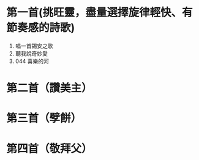 # 第一首(挑旺靈，盡量選擇旋律輕快、有節奏感的詩歌)  
1. 唱一首錫安之歌  
2. 聽我說奇妙愛  
3. 044 喜樂的河  
# 第二首（讚美主）  
# 第三首（孹餅）  
# 第四首（敬拜父）